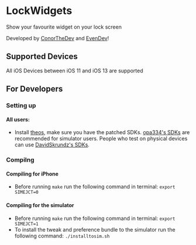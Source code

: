 # LockWidgets

Show your favourite widget on your lock screen

Developed by [ConorTheDev](https://twitter.com/ConorTheDev) and [EvenDev](https://twitter.com/even_dev)!

## Supported Devices

All iOS Devices between iOS 11 and iOS 13 are supported

## For Developers

### Setting up

#### All users:

- Install [theos](https://github.com/theos/theos), make sure you have the patched SDKs. [opa334's SDKs](https://github.com/opa334/sdks) are recommended for simulator users. People who test on physical devices can use [DavidSkrundz's SDKs](https://github.com/DavidSkrundz/sdks).

### Compilng

#### Compiling for iPhone

- Before running `make` run the following command in terminal: `export SIMEJCT=0`

#### Compiling for the simulator

- Before running `make` run the following command in terminal: `export SIMEJCT=1`
- To install the tweak and preference bundle to the simulator run the following command: `./installtosim.sh`
